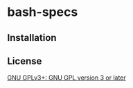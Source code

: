 # bash-specs


## Installation

## License

[GNU GPLv3+: GNU GPL version 3 or later](http://www.gnu.org/licenses/gpl.html)